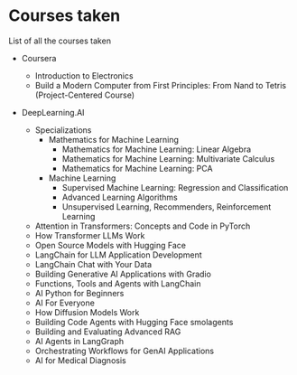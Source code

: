 # Courses taken
List of all the courses taken

- Coursera
  - Introduction to Electronics
  - Build a Modern Computer from First Principles: From Nand to Tetris (Project-Centered Course)
 
- DeepLearning.AI
  - Specializations
    - Mathematics for Machine Learning
      - Mathematics for Machine Learning: Linear Algebra
      - Mathematics for Machine Learning: Multivariate Calculus
      - Mathematics for Machine Learning: PCA
    - Machine Learning
      - Supervised Machine Learning: Regression and Classification
      - Advanced Learning Algorithms
      - Unsupervised Learning, Recommenders, Reinforcement Learning
  - Attention in Transformers: Concepts and Code in PyTorch
  - How Transformer LLMs Work
  - Open Source Models with Hugging Face
  - LangChain for LLM Application Development
  - LangChain Chat with Your Data
  - Building Generative AI Applications with Gradio
  - Functions, Tools and Agents with LangChain
  - AI Python for Beginners
  - AI For Everyone
  - How Diffusion Models Work
  - Building Code Agents with Hugging Face smolagents
  - Building and Evaluating Advanced RAG
  - AI Agents in LangGraph
  - Orchestrating Workflows for GenAI Applications
  - AI for Medical Diagnosis
